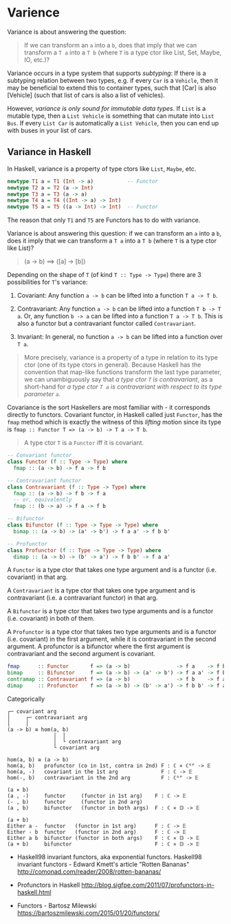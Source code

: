 # Varience

Variance is about answering the question:
>If we can transform an `a` into a `b`, does that imply that we can transform a `T a` into a `T b` (where `T` is a type ctor like List, Set, Maybe, IO, etc.)?


Variance occurs in a type system that supports *subtyping*: If there is a subtyping relation between two types, e.g. if every `Car` is a `Vehicle`, then it may be beneficial to extend this to container types, such that [Car] is also [Vehicle] (such that list of cars is also a list of vehicles).

However, *variance is only sound for immutable data types*. If `List` is a mutable type, then a `List Vehicle` is something that can mutate into `List Bus`. If every `List Car` is automatically a `List Vehicle`, then you can end up with buses in your list of cars.

## Variance in Haskell

In Haskell, variance is a property of type ctors like `List`, `Maybe`, etc.

```hs
newtype T1 a = T1 (Int -> a)           -- Functor
newtype T2 a = T2 (a -> Int)
newtype T3 a = T3 (a -> a)
newtype T4 a = T4 ((Int -> a) -> Int)
newtype T5 a = T5 ((a -> Int) -> Int)  -- Functor
```

The reason that only `T1` and `T5` are Functors has to do with variance.

Variance is about answering this question: if we can transform an `a` into a `b`, does it imply that we can transform a `T a` into a `T b` (where `T` is a type ctor like List)?

>(a -> b) ==> ([a] -> [b])

Depending on the shape of `T` (of kind `T :: Type -> Type`) 
there are 3 possibilities for `T`'s variance:
1. Covariant: 
  Any function `a -> b` can be lifted into a function `T a -> T b`.

2. Contravariant: 
  Any function `a -> b` can be lifted into a function `T b -> T a`. Or, 
  any function `b -> a` can be lifted into a function `T a -> T b`. 
  This is also a functor but a contravariant functor called `Contravariant`.

3. Invariant: 
  In general, no function `a -> b` can be lifted into a function over `T a`.


>More precisely, variance is a property of a type in relation to its type ctor (one of its type ctors in general). Because Haskell has the convention that map-like functions transform the last type parameter, we can unambiguously say that *a type ctor `T` is contravariant*, as a short-hand for *a type ctor `T a` is contravariant with respect to its type parameter `a`*.


Covariance is the sort Haskellers are most familiar with - it corresponds directly to functors. Covariant functor, in Haskell called just `Functor`, has the `fmap` method which is exactly the witness of this *lifting* motion since its type is `fmap :: Functor T => (a -> b) -> T a -> T b`.

>A type ctor `T` is a `Functor` iff it is covariant.


```hs
-- Convariant functor
class Functor (f :: Type -> Type) where
  fmap :: (a -> b) -> f a -> f b

-- Contravariant functor
class Contravariant (f :: Type -> Type) where
  fmap :: (a -> b) -> f b -> f a
  -- or, equivalently
  fmap :: (b -> a) -> f a -> f b

-- Bifunctor
class Bifunctor (f :: Type -> Type -> Type) where
  bimap :: (a -> b) -> (a' -> b') -> f a a' -> f b b'

-- Profunctor
class Profunctor (f :: Type -> Type -> Type) where
  dimap :: (a -> b) -> (b' -> a') -> f b b' -> f a a'
```

A `Functor` is a type ctor that takes one type argument and is a functor (i.e. covariant) in that arg.

A `Contravariant` is a type ctor that takes one type argument and is contravariant (i.e. a contravariant functor) in that arg.

A `Bifunctor` is a type ctor that takes two type arguments and is a functor (i.e. covariant) in both of them.

A `Profunctor` is a type ctor that takes two type arguments and is a functor (i.e. covariant) in the first argument, while it is contravariant in the second argument. A profunctor is a bifunctor where the first argument is contravariant and the second argument is covariant.


```hs
fmap      :: Functor       f => (a -> b)               -> f a    -> f b
bimap     :: Bifunctor     f => (a -> b) -> (a' -> b') -> f a a' -> f b b'
contramap :: Contravariant f => (a -> b)               -> f b    -> f a
dimap     :: Profunctor    f => (a -> b) -> (b' -> a') -> f b b' -> f a a'
```

Categorically

```
┌─ covariant arg
│     ┌─ contravariant arg
│     │
(a -> b) ≅ hom(a, b)
               │  │
               │  └ contravariant arg
               └ covariant arg

hom(a, b) ≅ (a -> b)
hom(a, b)   profunctor (co in 1st, contra in 2nd) F : ℂ ⨯ ℂᴼᴾ -> 𝔼
hom(a, -)   covariant in the 1st arg              F : ℂ -> 𝔼
hom(-, b)   contravariant in the 2nd arg          F : ℂᴼᴾ -> 𝔼

(a ⨯ b)
(a , -)     functor     (functor in 1st arg)    F : ℂ -> 𝔼
(- , b)     functor     (functor in 2nd arg)
(a , b)     bifunctor   (functor in both args)  F : ℂ ⨯ 𝔻 -> 𝔼

(a + b)
Either a -  functor   (functor in 1st arg)      F : ℂ -> 𝔼
Either - b  functor   (functor in 2nd arg)      F : ℂ -> 𝔼
Either a b  bifunctor (functor in both args)    F : ℂ ⨯ 𝔻 -> 𝔼
(a + b)     bifunctor                           F : ℂ ⨯ 𝔻 -> 𝔼
```




* Haskell98 invariant functors, aka exponential functors.
Haskell98 invariant functors - Edward Kmett's article "Rotten Bananas"
http://comonad.com/reader/2008/rotten-bananas/

* Profunctors in Haskell
http://blog.sigfpe.com/2011/07/profunctors-in-haskell.html

* Functors - Bartosz Milewski
https://bartoszmilewski.com/2015/01/20/functors/
